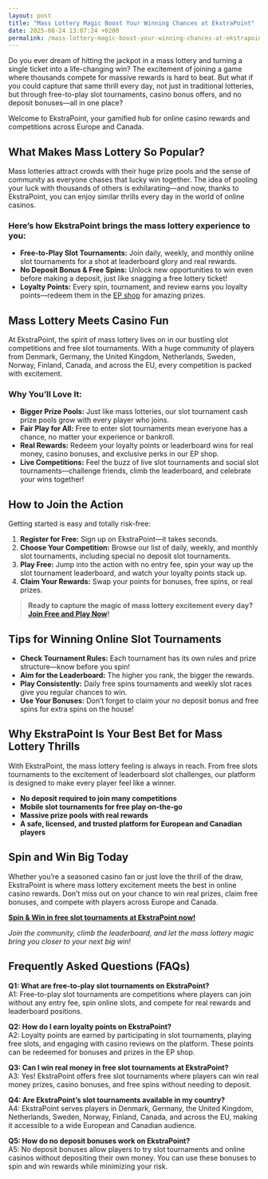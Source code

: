 ```yaml
---
layout: post
title: "Mass Lottery Magic Boost Your Winning Chances at EkstraPoint"
date: 2025-08-24 13:07:24 +0200
permalink: /mass-lottery-magic-boost-your-winning-chances-at-ekstrapoint/
---
```

Do you ever dream of hitting the jackpot in a mass lottery and turning a single ticket into a life-changing win? The excitement of joining a game where thousands compete for massive rewards is hard to beat. But what if you could capture that same thrill every day, not just in traditional lotteries, but through free-to-play slot tournaments, casino bonus offers, and no deposit bonuses—all in one place?

Welcome to EkstraPoint, your gamified hub for online casino rewards and competitions across Europe and Canada.

## What Makes Mass Lottery So Popular?

Mass lotteries attract crowds with their huge prize pools and the sense of community as everyone chases that lucky win together. The idea of pooling your luck with thousands of others is exhilarating—and now, thanks to EkstraPoint, you can enjoy similar thrills every day in the world of online casinos.

### Here’s how EkstraPoint brings the mass lottery experience to you:

- **Free-to-Play Slot Tournaments:** Join daily, weekly, and monthly online slot tournaments for a shot at leaderboard glory and real rewards.
- **No Deposit Bonus & Free Spins:** Unlock new opportunities to win even before making a deposit, just like snagging a free lottery ticket!
- **Loyalty Points:** Every spin, tournament, and review earns you loyalty points—redeem them in the [EP shop](https://ekstrapoint.com/shop) for amazing prizes.

## Mass Lottery Meets Casino Fun

At EkstraPoint, the spirit of mass lottery lives on in our bustling slot competitions and free slot tournaments. With a huge community of players from Denmark, Germany, the United Kingdom, Netherlands, Sweden, Norway, Finland, Canada, and across the EU, every competition is packed with excitement.

### Why You’ll Love It:

- **Bigger Prize Pools:** Just like mass lotteries, our slot tournament cash prize pools grow with every player who joins.
- **Fair Play for All:** Free to enter slot tournaments mean everyone has a chance, no matter your experience or bankroll.
- **Real Rewards:** Redeem your loyalty points or leaderboard wins for real money, casino bonuses, and exclusive perks in our EP shop.
- **Live Competitions:** Feel the buzz of live slot tournaments and social slot tournaments—challenge friends, climb the leaderboard, and celebrate your wins together!

## How to Join the Action

Getting started is easy and totally risk-free:

1. **Register for Free:** Sign up on EkstraPoint—it takes seconds.
2. **Choose Your Competition:** Browse our list of daily, weekly, and monthly slot tournaments, including special no deposit slot tournaments.
3. **Play Free:** Jump into the action with no entry fee, spin your way up the slot tournament leaderboard, and watch your loyalty points stack up.
4. **Claim Your Rewards:** Swap your points for bonuses, free spins, or real prizes.

> **Ready to capture the magic of mass lottery excitement every day? [Join Free and Play Now](https://ekstrapoint.com/competitions)!**

## Tips for Winning Online Slot Tournaments

- **Check Tournament Rules:** Each tournament has its own rules and prize structure—know before you spin!
- **Aim for the Leaderboard:** The higher you rank, the bigger the rewards.
- **Play Consistently:** Daily free spins tournaments and weekly slot races give you regular chances to win.
- **Use Your Bonuses:** Don’t forget to claim your no deposit bonus and free spins for extra spins on the house!

## Why EkstraPoint Is Your Best Bet for Mass Lottery Thrills

With EkstraPoint, the mass lottery feeling is always in reach. From free slots tournaments to the excitement of leaderboard slot challenges, our platform is designed to make every player feel like a winner.

- **No deposit required to join many competitions**
- **Mobile slot tournaments for free play on-the-go**
- **Massive prize pools with real rewards**
- **A safe, licensed, and trusted platform for European and Canadian players**

## Spin and Win Big Today

Whether you’re a seasoned casino fan or just love the thrill of the draw, EkstraPoint is where mass lottery excitement meets the best in online casino rewards. Don’t miss out on your chance to win real prizes, claim free bonuses, and compete with players across Europe and Canada.

**[Spin & Win in free slot tournaments at EkstraPoint now!](https://ekstrapoint.com/competitions)**

*Join the community, climb the leaderboard, and let the mass lottery magic bring you closer to your next big win!*

## Frequently Asked Questions (FAQs)

**Q1: What are free-to-play slot tournaments on EkstraPoint?**  
A1: Free-to-play slot tournaments are competitions where players can join without any entry fee, spin online slots, and compete for real rewards and leaderboard positions.

**Q2: How do I earn loyalty points on EkstraPoint?**  
A2: Loyalty points are earned by participating in slot tournaments, playing free slots, and engaging with casino reviews on the platform. These points can be redeemed for bonuses and prizes in the EP shop.

**Q3: Can I win real money in free slot tournaments at EkstraPoint?**  
A3: Yes! EkstraPoint offers free slot tournaments where players can win real money prizes, casino bonuses, and free spins without needing to deposit.

**Q4: Are EkstraPoint’s slot tournaments available in my country?**  
A4: EkstraPoint serves players in Denmark, Germany, the United Kingdom, Netherlands, Sweden, Norway, Finland, Canada, and across the EU, making it accessible to a wide European and Canadian audience.

**Q5: How do no deposit bonuses work on EkstraPoint?**  
A5: No deposit bonuses allow players to try slot tournaments and online casinos without depositing their own money. You can use these bonuses to spin and win rewards while minimizing your risk.

<script type="application/ld+json">
{
  "@context": "https://schema.org",
  "@type": "BlogPosting",
  "headline": "Mass Lottery Magic Boost Your Winning Chances at EkstraPoint",
  "description": "Discover how EkstraPoint combines the thrill of mass lotteries with free-to-play slot tournaments, no deposit bonuses, and loyalty rewards across Europe and Canada.",
  "author": {
    "@type": "Person",
    "name": "EkstraPoint"
  },
  "publisher": {
    "@type": "Person",
    "name": "EkstraPoint"
  },
  "mainEntityOfPage": {
    "@type": "WebPage",
    "@id": "https://ekstrapoint.com/blog/mass-lottery-magic-boost-your-winning-chances"
  },
  "datePublished": "2024-06-01",
  "dateModified": "2024-06-01",
  "articleSection": ["iGaming", "Casino Reviews", "Loyalty Programs", "Slot Tournaments", "Sweepstakes"],
  "keywords": "casino bonus, no deposit bonus, free spins, online casino reviews, Ekstrapoint, free to play, free slot tournaments, slot competitions, online slot tournaments, slot tournament leaderboard, daily slot tournaments, weekly slot tournaments, monthly slot tournaments, no deposit slot tournament, live slot tournaments, social slot tournaments, free spins tournaments, slot duels competition, leaderboard slot challenge, free slot tournaments win real money, daily free spins tournament, multiplayer slot duels online, free casino slot competitions no entry fee, mobile slot tournaments free play, free slot leaderboard races, loyalty points, play-to-earn, slot tournament cash prize pool, free spins leaderboard competition, real money free slot competitions, free slot competitions with prizes, play slots competition online free, free slot tournament leaderboard ranking, weekly free spins slot races, no deposit leaderboard slots challenge, free to enter slot tournament, what are free slot tournaments, how do slot tournaments work, can you win money in free slot tournaments, how to join slot competitions online, best free slot tournaments today, are mobile slot tournaments legit, what is a slot tournament leaderboard, how to get leaderboard points in slot competitions, do free slot tournaments have cash prizes, tips for winning online slot tournaments",
  "inLanguage": "en-US"
}
</script>

<script type="application/ld+json">
{
  "@context": "https://schema.org",
  "@type": "FAQPage",
  "mainEntity": [
    {
      "@type": "Question",
      "name": "What are free-to-play slot tournaments on EkstraPoint?",
      "acceptedAnswer": {
        "@type": "Answer",
        "text": "Free-to-play slot tournaments are competitions where players can join without any entry fee, spin online slots, and compete for real rewards and leaderboard positions."
      }
    },
    {
      "@type": "Question",
      "name": "How do I earn loyalty points on EkstraPoint?",
      "acceptedAnswer": {
        "@type": "Answer",
        "text": "Loyalty points are earned by participating in slot tournaments, playing free slots, and engaging with casino reviews on the platform. These points can be redeemed for bonuses and prizes in the EP shop."
      }
    },
    {
      "@type": "Question",
      "name": "Can I win real money in free slot tournaments at EkstraPoint?",
      "acceptedAnswer": {
        "@type": "Answer",
        "text": "Yes! EkstraPoint offers free slot tournaments where players can win real money prizes, casino bonuses, and free spins without needing to deposit."
      }
    },
    {
      "@type": "Question",
      "name": "Are EkstraPoint’s slot tournaments available in my country?",
      "acceptedAnswer": {
        "@type": "Answer",
        "text": "EkstraPoint serves players in Denmark, Germany, the United Kingdom, Netherlands, Sweden, Norway, Finland, Canada, and across the EU, making it accessible to a wide European and Canadian audience."
      }
    },
    {
      "@type": "Question",
      "name": "How do no deposit bonuses work on EkstraPoint?",
      "acceptedAnswer": {
        "@type": "Answer",
        "text": "No deposit bonuses allow players to try slot tournaments and online casinos without depositing their own money. You can use these bonuses to spin and win rewards while minimizing your risk."
      }
    }
  ]
}
</script>